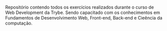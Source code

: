 Repositório contendo todos os exercícios realizados durante o curso de Web Development da Trybe.
Sendo capacitado com os conhecimentos em Fundamentos de Desenvolvimento Web, Front-end, Back-end e Cieência da computação.
